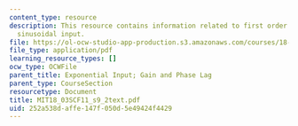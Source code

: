 ```yaml
---
content_type: resource
description: This resource contains information related to first order response to
  sinusoidal input.
file: https://ol-ocw-studio-app-production.s3.amazonaws.com/courses/18-03sc-differential-equations-fall-2011/252a538daffe147f050d5e49424f4429_MIT18_03SCF11_s9_2text.pdf
file_type: application/pdf
learning_resource_types: []
ocw_type: OCWFile
parent_title: Exponential Input; Gain and Phase Lag
parent_type: CourseSection
resourcetype: Document
title: MIT18_03SCF11_s9_2text.pdf
uid: 252a538d-affe-147f-050d-5e49424f4429
---
```

